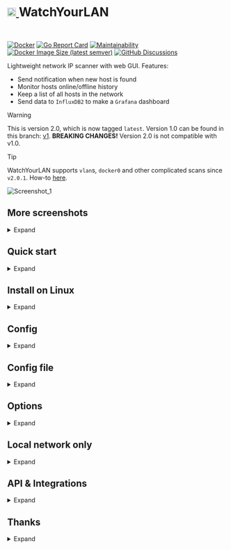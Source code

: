 <h1><a href="https://github.com/aceberg/WatchYourLAN">
    <img src="https://raw.githubusercontent.com/aceberg/WatchYourLAN/main/assets/logo.png" width="20" />
</a>WatchYourLAN</h1>
<br/>

[![Docker](https://github.com/aceberg/WatchYourLAN/actions/workflows/main-docker-all.yml/badge.svg)](https://github.com/aceberg/WatchYourLAN/actions/workflows/main-docker-all.yml)
[![Go Report Card](https://goreportcard.com/badge/github.com/aceberg/WatchYourLAN)](https://goreportcard.com/report/github.com/aceberg/WatchYourLAN)
[![Maintainability](https://api.codeclimate.com/v1/badges/46b17f99edc1726b5d7d/maintainability)](https://codeclimate.com/github/aceberg/WatchYourLAN/maintainability)
[![Docker Image Size (latest semver)](https://img.shields.io/docker/image-size/aceberg/watchyourlan)](https://hub.docker.com/r/aceberg/watchyourlan)
[![GitHub Discussions](https://img.shields.io/github/discussions/aceberg/WatchYourLAN)](https://github.com/aceberg/WatchYourLAN/discussions)



Lightweight network IP scanner with web GUI. Features:
- Send notification when new host is found
- Monitor hosts online/offline history
- Keep a list of all hosts in the network
- Send data to `InfluxDB2` to make a `Grafana` dashboard 

> [!WARNING]  
> This is version 2.0, which is now tagged `latest`. Version 1.0 can be found in this branch: [v1](https://github.com/aceberg/WatchYourLAN/tree/v1). **BREAKING CHANGES!** Version 2.0 is not compatible with v1.0. 

> [!TIP]   
> WatchYourLAN supports `vlan`s, `docker0` and other complicated scans since `v2.0.1`. How-to [here](https://github.com/aceberg/WatchYourLAN/blob/main/docs/VLAN_ARP_SCAN.md).

![Screenshot_1](https://raw.githubusercontent.com/aceberg/WatchYourLAN/main/assets/Screenshot_1.png)  

## More screenshots

<details>
  <summary>Expand</summary>

![Screenshot_5](https://raw.githubusercontent.com/aceberg/WatchYourLAN/main/assets/Screenshot_5.png)   
![Screenshot_2](https://raw.githubusercontent.com/aceberg/WatchYourLAN/main/assets/Screenshot_2.png)   
![Screenshot_3](https://raw.githubusercontent.com/aceberg/WatchYourLAN/main/assets/Screenshot_3.png)   
![Screenshot_4](https://raw.githubusercontent.com/aceberg/WatchYourLAN/main/assets/Screenshot_4.png) 
</details> 

## Quick start

<details>
  <summary>Expand</summary>

Replace `$YOURTIMEZONE` with correct time zone and `$YOURIFACE` with network interface you want to scan. Network mode must be `host`. Set `$DOCKERDATAPATH` for container to save data:

```sh
docker run --name wyl \
	-e "IFACES=$YOURIFACE" \
	-e "TZ=$YOURTIMEZONE" \
	--network="host" \
	-v $DOCKERDATAPATH/wyl:/data/WatchYourLAN \
    aceberg/watchyourlan:v2
```
Web GUI should be at http://localhost:8840

</details> 

## Install on Linux

<details>
  <summary>Expand</summary>

All binary packages can be found in [latest](https://github.com/aceberg/WatchYourLAN/releases/latest) release. There are `.deb`, `.rpm`, `.apk` (Alpine Linux) and `.tar.gz` files.   

Supported architectures: `amd64`, `i386`, `arm_v5`, `arm_v6`, `arm_v7`.   
Dependencies: `arp-scan`, `tzdata`.

For `amd64` there is a `deb` repo [available](https://github.com/aceberg/ppa)

</details> 

## Config
<details>
  <summary>Expand</summary>

Configuration can be done through config file, GUI or environment variables

### Basic config
| Variable  | Description | Default |
| --------  | ----------- | ------- |
| TZ | Set your timezone for correct time | |
| HOST | Listen address | 0.0.0.0 |
| PORT   | Port for web GUI | 8840 |
| THEME | Any theme name from https://bootswatch.com in lowcase or [additional](https://github.com/aceberg/aceberg-bootswatch-fork) | sand |
| COLOR | Background color: light or dark | dark |
| NODEPATH | Path to local node modules |  |
| SHOUTRRR_URL | WatchYourLAN uses [Shoutrrr](https://github.com/containrrr/shoutrrr) to send notifications. It is already integrated, just needs a correct URL. Examples for Discord, Email, Gotify, Matrix, Ntfy, Pushover, Slack, Telegram, Generic Webhook and etc are [here](https://containrrr.dev/shoutrrr/v0.8/services/gotify/) | |

### Scan settings
| Variable  | Description | Default |
| --------  | ----------- | ------- |
| IFACES | Interfaces to scan. Could be one or more, separated by space. See [docs/VLAN_ARP_SCAN.md](https://github.com/aceberg/WatchYourLAN/blob/main/docs/VLAN_ARP_SCAN.md). | |
| TIMEOUT | Time between scans (seconds) | 120 |
| ARP_ARGS | Arguments for `arp-scan`. Enable `debug` log level to see resulting command. (Example: `-r 1`). See [docs/VLAN_ARP_SCAN.md](https://github.com/aceberg/WatchYourLAN/blob/main/docs/VLAN_ARP_SCAN.md). | |
| ARP_STRS ARP_STRS_JOINED | See [docs/VLAN_ARP_SCAN.md](https://github.com/aceberg/WatchYourLAN/blob/main/docs/VLAN_ARP_SCAN.md). | |
| LOG_LEVEL | Log level: `debug`, `info`, `warn` or `error` | info |
| TRIM_HIST | Remove history after (hours) | 48 |
| HIST_IN_DB | Store History in DB - if `false`, the History will be stored only in memory and will be lost on app restart. Though, it will keep the app DB smaller (and InfluxDB is recommended for long term History storage) | false |
| USE_DB | Either `sqlite` or `postgres` | sqlite |
| PG_CONNECT | Address to connect to PostgreSQL. (Example: `postgres://username:password@192.168.0.1:5432/dbname?sslmode=disable`). Full list of URL parameters [here](https://pkg.go.dev/github.com/lib/pq#hdr-Connection_String_Parameters) | |

### InfluxDB2 config
This config matches Grafana's config for InfluxDB data source

| Variable  | Description | Default | Example |
| --------  | ----------- | ------- | ------- |
| INFLUX_ENABLE | Enable export to InfluxDB2 | false | true |
| INFLUX_SKIP_TLS | Skip TLS Verify | false | true |
| INFLUX_ADDR | Address:port of InfluxDB2 server | | https://192.168.2.3:8086/ |
| INFLUX_BUCKET | InfluxDB2 bucket | | test |
| INFLUX_ORG | InfluxDB2 org | | home |
| INFLUX_TOKEN | Secret token, generated by InfluxDB2 | | |

</details> 

## Config file

<details>
  <summary>Expand</summary>

Config file name is `config_v2.yaml`. Example:

```yaml
arp_args: ""
color: dark
hist_in_db: false
host: 0.0.0.0
ifaces: enp4s0
influx_addr: ""
influx_bucket: ""
influx_enable: false
influx_org: ""
influx_skip_tls: false
influx_token: ""
log_level: info
nodepath: ""
pg_connect: ""
port: "8840"
shoutrrr_url: "gotify://192.168.0.1:8083/AwQqpAae.rrl5Ob/?title=Unknown host detected&DisableTLS=yes"
theme: sand
timeout: 60
trim_hist: 48
use_db: sqlite
```

</details> 

## Options

<details>
  <summary>Expand</summary>

| Key  | Description | Default | 
| --------  | ----------- | ------- | 
| -d | Path to config dir | /data/WatchYourLAN | 
| -n | Path to node modules (see below) | |

</details> 

## Local network only
<details>
  <summary>Expand</summary>

By default, this app pulls themes, icons and fonts from the internet. But, in some cases, it may be useful to have an independent from global network setup. I created a separate [image](https://github.com/aceberg/my-dockerfiles/tree/main/node-bootstrap) with all necessary modules and fonts.
Run with Docker:
```sh
docker run --name node-bootstrap          \
    -p 8850:8850                          \
    aceberg/node-bootstrap
```
```sh
docker run --name wyl \
	-e "IFACES=$YOURIFACE" \
	-e "TZ=$YOURTIMEZONE" \
	--network="host" \
	-v $DOCKERDATAPATH/wyl:/data/WatchYourLAN \
    aceberg/watchyourlan:v2 -n "http://$YOUR_IP:8850"
```
Or use [docker-compose](docker-compose-local.yml)

</details> 

## API & Integrations

<details>
  <summary>Expand</summary>

### API
Moved to [docs/API.md](https://github.com/aceberg/WatchYourLAN/blob/main/docs/API.md)

### Integrations
- [Python API client](https://github.com/drwahl/py-watchyourlanclient) by [drwahl](https://github.com/drwahl)
</details> 

## Thanks
<details>
  <summary>Expand</summary>

- All go packages listed in [dependencies](https://github.com/aceberg/WatchYourLAN/network/dependencies)
- Favicon and logo: [Access point icons created by Freepik - Flaticon](https://www.flaticon.com/free-icons/access-point)
- [Bootstrap](https://getbootstrap.com/)
- Themes: [Free themes for Bootstrap](https://bootswatch.com)

</details> 
